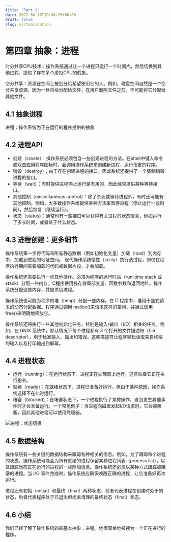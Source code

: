 ```yaml
---
title: "Part 1"
date: 2022-04-10T19:38:25+08:00
draft: false
slug: virtualization
---
```


# 第四章 抽象：进程

时分共享CPU技术：操作系统通过让一个进程只运行一个时间片，然后切换到其他进程，提供了存在多个虚拟CPU的假象。

空分共享：资源在空间上被划分给希望使用它的人。例如，磁盘空间自然是一个空分共享资源，因为一旦将块分配给文件，在用户删除文件之前，不可能将它分配给其他文件。

## 4.1 抽象进程

进程：操作系统为正在运行的程序提供的抽象

## 4.2 进程API

- 创建（create）：操作系统必须包含一些创建进程的方法。在shell中键入命令或双击应用程序图标时，会调用操作系统来创建新进程，运行指定的程序。
- 销毁（destroy）：由于存在创建进程的接口，因此系统还提供了一个强制销毁进程的接口。
- 等待（wait）：有时提供进程停止运行是有用的，因此经常提供某种等待接口。
- 其他控制（miscellaneous control）：除了杀死或等待进程外，有时还可能有其他控制。例如，大多数操作系统提供某种方法来暂停进程（停止运行一段时间），然后恢复（继续运行）。
- 状态（status）：通常也有一些接口可以获得有关进程的状态信息，例如运行了多长时间，或者处于什么状态。

## 4.3 进程创建：更多细节

操作系统第一步将代码和所有静态数据（例如初始化变量）加载（load）到内存中，加载到进程的地址空间。 现代操作系统惰性（lazily）执行该过程，即仅在程序执行期间需要加载的代码或数据片段，才会加载。

操作系统还需要执行一些其他操作。必须为程序的运行时站（run-time stack 或 stack）分配一些内存。C程序使用栈存放局部变量、函数参数和返回地址。操作系统分配这些内存，并提供给进程。

操作系统也可能为程序的堆（heap）分配一些内存。在 C 程序中，堆用于显式请求的动态分配数据。程序通过调用 malloc()来请求这样的空间，并通过调用 free()来明确地释放它。

操作系统还将执行一些其他初始化任务，特别是输入/输出（I/O）相关的任务。例如，在 UNIX 系统中，默认情况下每个进程都有 3 个打开的文件描述符（file descriptor），用于标准输入、输出和错误。这些描述符让程序轻松读取来自终端的输入以及打印输出到屏幕。

## 4.4 进程状态

- 运行（running）：在运行状态下，进程正在处理器上运行。这意味着它正在执行指令。
- 就绪（ready）：在就绪状态下，进程已准备好运行，但由于某种原因，操作系统选择不在此时运行。
- 堵塞（blocked）：在堵塞状态下，一个进程执行了某种操作，直到发生其他事件时才会准备运行。一个常见例子：当进程向磁盘发起I/O请求时，它会被阻塞，因此其他进程可以使用处理器。

![进程：状态切换](https://img.nobody404.xyz/img/%E8%BF%9B%E7%A8%8B%E8%BD%AC%E6%8D%A2.webp)

## 4.5 数据结构

操作系统有一些关键的数据结构来跟踪各种相关的信息。例如，为了跟踪每个进程的状态，操作系统可能会为所有就绪的进程保留某种进程列表（process list），以及跟踪当前正在运行的进程的一些附加信息。操作系统还必须以某种方式跟踪被阻塞的进程。当 I/O 事件完成时，操作系统应确保唤醒正确的进程，让它准备好再次运行。

进程还有初始（initial）和最终（final）两种状态，前者代表进程在创建时处于的状态，后者代表程序处于已退出但尚未清理的最终状态（final）状态。

## 4.6 小结

我们已经了解了操作系统的最基本抽象：进程。他很简单地被视为一个正在进行的程序。